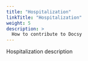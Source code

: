 ```yaml
---
title: "Hospitalization"
linkTitle: "Hospitalization"
weight: 5
description: >
  How to contribute to Docsy
---
```


Hospitalization description
